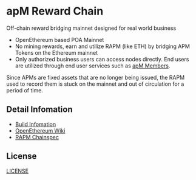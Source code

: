 # apM Reward Chain
Off-chain reward bridging mainnet designed for real world business

- OpenEthereum based POA Mainnet
- No mining rewards, earn and utilize RAPM (like ETH) by bridging APM Tokens on the Ethereum mainnet
- Only authorized business users can access nodes directly. End users are utilized through end user services such as [apM Members](https://apm-members.com/).

Since APMs are fixed assets that are no longer being issued, the RAPM used to record them is stuck on the mainnet and out of circulation for a period of time.


## Detail Infomation
- [Build Infomation](./openethereum-core/README.md)
- [OpenEthereum Wiki](https://openethereum.github.io/)
- [RAPM Chainspec](./openethereum-core/crates/ethcore/res/chainspec/rapm.json)



## License

[LICENSE](./openethereum/LICENSE)
